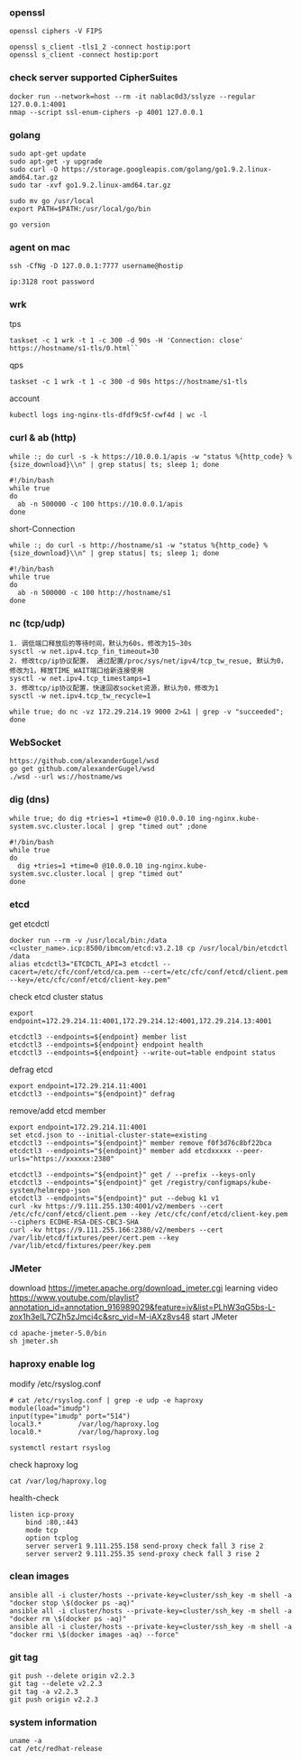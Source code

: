 ### openssl
```
openssl ciphers -V FIPS
```
```
openssl s_client -tls1_2 -connect hostip:port
openssl s_client -connect hostip:port
```
### check server supported CipherSuites
```
docker run --network=host --rm -it nablac0d3/sslyze --regular 127.0.0.1:4001
nmap --script ssl-enum-ciphers -p 4001 127.0.0.1
```
### golang
```
sudo apt-get update
sudo apt-get -y upgrade
sudo curl -O https://storage.googleapis.com/golang/go1.9.2.linux-amd64.tar.gz
sudo tar -xvf go1.9.2.linux-amd64.tar.gz

sudo mv go /usr/local
export PATH=$PATH:/usr/local/go/bin

go version
```
### agent on mac
```
ssh -CfNg -D 127.0.0.1:7777 username@hostip
```
```
ip:3128 root password
```
### wrk
tps
```
taskset -c 1 wrk -t 1 -c 300 -d 90s -H 'Connection: close' https://hostname/s1-tls/0.html``
```
qps
```
taskset -c 1 wrk -t 1 -c 300 -d 90s https://hostname/s1-tls
```
account
```
kubectl logs ing-nginx-tls-dfdf9c5f-cwf4d | wc -l
```
### curl & ab (http)
```
while :; do curl -s -k https://10.0.0.1/apis -w "status %{http_code} %{size_download}\\n" | grep status| ts; sleep 1; done
```
```
#!/bin/bash
while true
do
  ab -n 500000 -c 100 https://10.0.0.1/apis
done
```
short-Connection
```
while :; do curl -s http://hostname/s1 -w "status %{http_code} %{size_download}\\n" | grep status| ts; sleep 1; done
```
```
#!/bin/bash
while true
do
  ab -n 500000 -c 100 http://hostname/s1
done
```
### nc (tcp/udp)
```
1. 调低端口释放后的等待时间，默认为60s，修改为15~30s
sysctl -w net.ipv4.tcp_fin_timeout=30
2. 修改tcp/ip协议配置， 通过配置/proc/sys/net/ipv4/tcp_tw_resue, 默认为0，修改为1，释放TIME_WAIT端口给新连接使用
sysctl -w net.ipv4.tcp_timestamps=1
3. 修改tcp/ip协议配置，快速回收socket资源，默认为0，修改为1
sysctl -w net.ipv4.tcp_tw_recycle=1
```
```
while true; do nc -vz 172.29.214.19 9000 2>&1 | grep -v "succeeded"; done
```
### WebSocket
```
https://github.com/alexanderGugel/wsd
go get github.com/alexanderGugel/wsd
./wsd --url ws://hostname/ws
```
### dig (dns)
```
while true; do dig +tries=1 +time=0 @10.0.0.10 ing-nginx.kube-system.svc.cluster.local | grep "timed out" ;done
```
```
#!/bin/bash
while true
do
  dig +tries=1 +time=0 @10.0.0.10 ing-nginx.kube-system.svc.cluster.local | grep "timed out"
done
```
### etcd
get etcdctl
```
docker run --rm -v /usr/local/bin:/data <cluster_name>.icp:8500/ibmcom/etcd:v3.2.18 cp /usr/local/bin/etcdctl /data
alias etcdctl3="ETCDCTL_API=3 etcdctl --cacert=/etc/cfc/conf/etcd/ca.pem --cert=/etc/cfc/conf/etcd/client.pem --key=/etc/cfc/conf/etcd/client-key.pem"
```
check etcd cluster status
```
export endpoint=172.29.214.11:4001,172.29.214.12:4001,172.29.214.13:4001

etcdctl3 --endpoints=${endpoint} member list
etcdctl3 --endpoints=${endpoint} endpoint health
etcdctl3 --endpoints=${endpoint} --write-out=table endpoint status
```
defrag etcd
```
export endpoint=172.29.214.11:4001
etcdctl3 --endpoints="${endpoint}" defrag
```
remove/add etcd member
```
export endpoint=172.29.214.11:4001
set etcd.json to --initial-cluster-state=existing
etcdctl3 --endpoints="${endpoint}" member remove f0f3d76c8bf22bca
etcdctl3 --endpoints="${endpoint}" member add etcdxxxxx --peer-urls="https://xxxxxx:2380"
```
```
etcdctl3 --endpoints="${endpoint}" get / --prefix --keys-only
etcdctl3 --endpoints="${endpoint}" get /registry/configmaps/kube-system/helmrepo-json
etcdctl3 --endpoints="${endpoint}" put --debug k1 v1
curl -kv https://9.111.255.130:4001/v2/members --cert /etc/cfc/conf/etcd/client.pem --key /etc/cfc/conf/etcd/client-key.pem  --ciphers ECDHE-RSA-DES-CBC3-SHA
curl -kv https://9.111.255.166:2380/v2/members --cert /var/lib/etcd/fixtures/peer/cert.pem --key /var/lib/etcd/fixtures/peer/key.pem
```
### JMeter
download https://jmeter.apache.org/download_jmeter.cgi
learning video https://www.youtube.com/playlist?annotation_id=annotation_916989029&feature=iv&list=PLhW3qG5bs-L-zox1h3eIL7CZh5zJmci4c&src_vid=M-iAXz8vs48
start JMeter
```
cd apache-jmeter-5.0/bin
sh jmeter.sh
```
### haproxy enable log
modify /etc/rsyslog.conf
```
# cat /etc/rsyslog.conf | grep -e udp -e haproxy
module(load="imudp")
input(type="imudp" port="514")
local3.*         /var/log/haproxy.log
local0.*         /var/log/haproxy.log
```
```
systemctl restart rsyslog
```
check haproxy log
```
cat /var/log/haproxy.log
```
health-check
```
listen icp-proxy
    bind :80,:443
    mode tcp
    option tcplog
    server server1 9.111.255.158 send-proxy check fall 3 rise 2
    server server2 9.111.255.35 send-proxy check fall 3 rise 2
```
### clean images
```
ansible all -i cluster/hosts --private-key=cluster/ssh_key -m shell -a "docker stop \$(docker ps -aq)"
ansible all -i cluster/hosts --private-key=cluster/ssh_key -m shell -a "docker rm \$(docker ps -aq)"
ansible all -i cluster/hosts --private-key=cluster/ssh_key -m shell -a "docker rmi \$(docker images -aq) --force"
```
### git tag
```
git push --delete origin v2.2.3
git tag --delete v2.2.3
git tag -a v2.2.3
git push origin v2.2.3

```
### system information
```
uname -a
cat /etc/redhat-release
```
